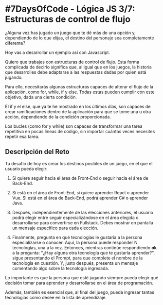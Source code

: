 # #7DaysOfCode - Lógica JS 3/7: Estructuras de control de flujo

¿Alguna vez has jugado un juego que te dé más de una opción y, dependiendo de lo que elijas, el destino del personaje sea completamente diferente?

Hoy vas a desarrollar un ejemplo así con Javascript.

Quiero que trabajes con estructuras de control de flujo. Esta forma complicada de decirlo significa que, al igual que en los juegos, la historia que desarrolles debe adaptarse a las respuestas dadas por quien está jugando.

Para ello, necesitarás algunas estructuras capaces de alterar el flujo de la aplicación, como for, while, if y else. Todas estas pueden cumplir con este objetivo, dada una cierta condición.

El if y el else, que ya te he mostrado en los últimos días, son capaces de crear ramificaciones dentro de la aplicación para que se tome una u otra acción, dependiendo de la condición proporcionada.

Los bucles (como for y while) son capaces de transformar una tarea repetitiva en pocas líneas de código, sin importar cuántas veces necesites repetir esa tarea.

## Descripción del Reto

Tu desafío de hoy es crear los destinos posibles de un juego, en el que el usuario pueda elegir:

1. Si quiere seguir hacia el área de Front-End o seguir hacia el área de Back-End.

2. Si está en el área de Front-End, si quiere aprender React o aprender Vue. Si está en el área de Back-End, podrá aprender C# o aprender Java.

3. Después, independientemente de las elecciones anteriores, el usuario podrá elegir entre seguir especializándose en el área elegida o desarrollarse para convertirse en Fullstack. Debes mostrar en pantalla un mensaje específico para cada elección.

4. Finalmente, pregunta en qué tecnologías le gustaría a la persona especializarse o conocer. Aquí, la persona puede responder N tecnologías, una a la vez. Entonces, mientras continúe respondiendo **ok** a la pregunta: "¿Hay alguna otra tecnología que te gustaría aprender?", sigue presentando el Prompt, para que complete el nombre de la tecnología en cuestión. Y, justo después, presenta un mensaje comentando algo sobre la tecnología ingresada.

Lo importante es que la persona que esté jugando siempre pueda elegir qué decisión tomar para aprender y desarrollarse en el área de programación.

Además, también es esencial que, al final del juego, pueda ingresar tantas tecnologías como desee en la lista de aprendizaje.
